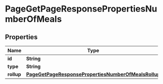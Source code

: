 

# PageGetPageResponsePropertiesNumberOfMeals


## Properties

| Name | Type | Description | Notes |
|------------ | ------------- | ------------- | -------------|
|**id** | **String** |  |  [optional] |
|**type** | **String** |  |  [optional] |
|**rollup** | [**PageGetPageResponsePropertiesNumberOfMealsRollup**](PageGetPageResponsePropertiesNumberOfMealsRollup.md) |  |  [optional] |



